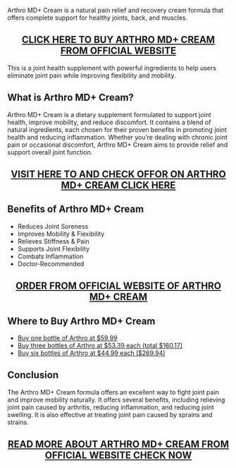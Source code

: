<p>Arthro MD+ Cream is a natural pain relief and recovery cream formula that offers complete support for healthy joints, back, and muscles.</p>
<h2 style="text-align: center;"><a href="https://sale365day.com/get-arthro-md">CLICK HERE TO BUY ARTHRO MD+ CREAM FROM OFFICIAL WEBSITE</a></h2>
<p>This is a joint health supplement with powerful ingredients to help users eliminate joint pain while improving flexibility and mobility.</p>
<h2 style="text-align: left;">What is Arthro MD+ Cream?</h2>
<p style="text-align: left;">Arthro MD+ Cream is a dietary supplement formulated to support joint health, improve mobility, and reduce discomfort. It contains a blend of natural ingredients, each chosen for their proven benefits in promoting joint health and reducing inflammation. Whether you&rsquo;re dealing with chronic joint pain or occasional discomfort, Arthro MD+ Cream aims to provide relief and support overall joint function.</p>
<h2 style="text-align: center;"><a href="https://sale365day.com/get-arthro-md">VISIT HERE TO AND CHECK OFFOR ON ARTHRO MD+ CREAM CLICK HERE</a></h2>
<h2 style="text-align: left;">Benefits of Arthro MD+ Cream</h2>
<ul style="text-align: left;">
<li>Reduces Joint Soreness</li>
<li>Improves Mobility &amp; Flexibility</li>
<li>Relieves Stiffness &amp; Pain</li>
<li>Supports Joint Flexibility</li>
<li>Combats Inflammation</li>
<li>Doctor-Recommended</li>
</ul>
<h2 style="text-align: center;"><a href="https://sale365day.com/get-arthro-md">ORDER FROM OFFICIAL WEBSITE OF ARTHRO MD+ CREAM</a></h2>
<h2 style="text-align: left;">Where to Buy Arthro MD+ Cream</h2>
<ul style="text-align: left;">
<li style="text-align: left;"><a href="https://sale365day.com/get-arthro-md">Buy one bottle of Arthro at $59.99</a></li>
<li style="text-align: left;"><a href="https://sale365day.com/get-arthro-md">Buy three bottles of Arthro at $53.39 each (total $160.17)</a></li>
<li style="text-align: left;"><a href="https://sale365day.com/get-arthro-md">Buy six bottles of Arthro at $44.99 each ($269.94)</a></li>
</ul>
<h2 style="text-align: left;">Conclusion</h2>
<p style="text-align: left;">The Arthro MD+ Cream formula offers an excellent way to fight joint pain and improve mobility naturally. It offers several benefits, including relieving joint pain caused by arthritis, reducing inflammation, and reducing joint swelling. It is also effective at treating joint pain caused by sprains and strains.</p>
<h2 style="text-align: center;"><a href="https://sale365day.com/get-arthro-md">READ MORE ABOUT ARTHRO MD+ CREAM FROM OFFICIAL WEBSITE CHECK NOW</a></h2>
